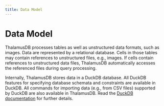 ```yaml
---
title: Data Model
---
```


# Data Model

ThalamusDB processes tables as well as unstructured data formats, such as images. Data are represented by a relational database. Cells in those tables may contain references to unstructured files, e.g., images. If cells contain references to unstructured data files, ThalamusDB automatically accesses the referenced files during query processing.

Internally, ThalamusDB stores data in a DuckDB database. All DuckDB features for specifying database schemata and constraints are available in DuckDB. All commands for importing data (e.g., from CSV files) supported by DuckDB are also available in ThalamusDB. Read the [DuckDB documentation](https://duckdb.org/docs/stable/sql/introduction) for further details.
